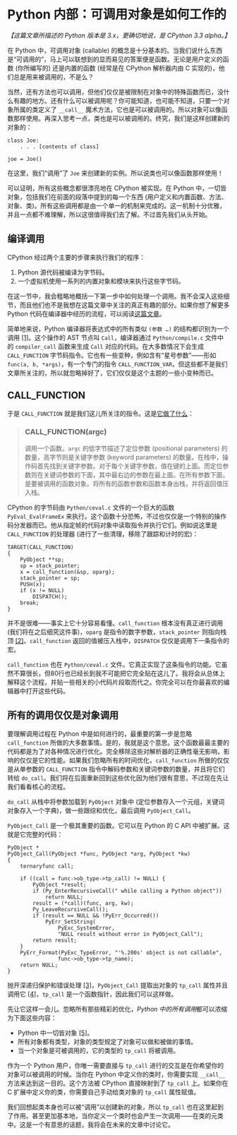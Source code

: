 # Python 内部：可调用对象是如何工作的

*【这篇文章所描述的 Python 版本是 3.x，更确切地说，是 CPython 3.3 alpha。】*

在 Python 中，可调用对象 (callable) 的概念是十分基本的。当我们说什么东西是“可调用的”，马上可以联想到的显而易见的答案便是函数。无论是用户定义的函数 (你所编写的) 还是内置的函数 (经常是在 CPython 解析器内由 C 实现的)，他们总是用来被调用的，不是么？

当然，还有方法也可以调用，但他们仅仅是被限制在对象中的特殊函数而已，没什么有趣的地方。还有什么可以被调用呢？你可能知道，也可能不知道，只要一个对象所属的类定义了 `__call__` 魔术方法，它也是可以被调用的。所以对象可以像函数那样使用。再深入思考一点，类也是可以被调用的。终究，我们是这样创建新的对象的：

	class Joe:
		. . . [contents of class]
	
	joe = Joe()

在这里，我们“调用”了 `Joe` 来创建新的实例。所以说类也可以像函数那样使用！

可以证明，所有这些概念都很漂亮地在 CPython 被实现。在 Python 中，一切皆对象，包括我们在前面的段落中提到的每一个东西 (用户定义和内置函数、方法、对象、类)。所有这些调用都是由一个单一的机制来完成的。这一机制十分优雅，并且一点都不难理解，所以这很值得我们去了解。不过首先我们从头开始。

## 编译调用

CPython 经过两个主要的步骤来执行我们的程序：

1. Python 源代码被编译为字节码。
2. 一个虚拟机使用一系列的内置对象和模块来执行这些字节码。

在这一节中，我会粗略地概括一下第一步中如何处理一个调用。我不会深入这些细节，而且他们也不是我想在这篇文章中关注的真正有趣的部分。如果你想了解更多 Python 代码在编译器中经历的流程，可以阅读[这篇文章](http://eli.thegreenplace.net/2010/06/30/python-internals-adding-a-new-statement-to-python/)。

简单地来说，Python 编译器将表达式中的所有类似 `(参数 …)` 的结构都识别为一个调用 [[1]](#ref_id1)。这个操作的 AST 节点叫 `Call`，编译器通过 `Python/compile.c` 文件中的 `compiler_call` 函数来生成 `Call` 对应的代码。在大多数情况下会生成 `CALL_FUNCTION` 字节码指令。它也有一些变种，例如含有“星号参数”——形如 `func(a, b, *args)`，有一个专门的指令 `CALL_FUNCTION_VAR`，但这些都不是我们文章所关注的，所以就忽略掉好了，它们仅仅是这个主题的一些小变种而已。

## CALL_FUNCTION

于是 `CALL_FUNCTION` 就是我们这儿所关注的指令。这是[它做了什么](http://docs.python.org/dev/library/dis.html)：

> ### CALL_FUNCTION(argc)
> 调用一个函数。`argc` 的低字节描述了定位参数 (positional parameters) 的数量，高字节则是关键字参数 (keyword parameters) 的数量。在栈中，操作码首先找到关键字参数。对于每个关键字参数，值在键的上面。而定位参数则在关键词参数的下面，其中最右边的参数在最上面。在所有参数下面，是要被调用的函数对象。将所有的函数参数和函数本身出栈，并将返回值压入栈。

CPython 的字节码由 `Python/ceval.c` 文件的一个巨大的函数 `PyEval_EvalFrameEx` 来执行。这个函数十分恐怖，不过也仅仅是一个特别的操作码分发器而已。他从指定帧的代码对象中读取指令并执行它们。例如说这里是 `CALL_FUNCTION` 的处理器 (进行了一些清理，移除了跟踪和计时的宏)：

	TARGET(CALL_FUNCTION)
	{
		PyObject **sp;
		sp = stack_pointer;
		x = call_function(&sp, oparg);
		stack_pointer = sp;
		PUSH(x);
		if (x != NULL)
			DISPATCH();
		break;
	}

并不是很难——事实上它十分容易看懂。`call_function` 根本没有真正进行调用 (我们将在之后细究这件事)，`oparg` 是指令的数字参数，`stack_pointer` 则指向栈顶 [[2]](#ref_id2)。`call_function` 返回的值被压入栈中，`DISPATCH` 仅仅是调用下一条指令的宏。

`call_function` 也在 `Python/ceval.c` 文件。它真正实现了这条指令的功能。它虽然不算很长，但80行也已经长到我不可能把它完全贴在这儿了。我将会从总体上解释这个流程，并贴一些相关的小代码片段取而代之。你完全可以在你最喜欢的编辑器中打开这些代码。

## 所有的调用仅仅是对象调用

要理解调用过程在 Python 中是如何进行的，最重要的第一步是忽略 `call_function` 所做的大多数事情。是的，我就是这个意思。这个函数最最主要的代码都是为了对各种情况进行优化。完全移除这些对解析器的正确性毫无影响，影响的仅仅是它的性能。如果我们忽略所有的时间优化，`call_function` 所做的仅仅是从单参数的 `CALL_FUNCTION` 指令中解码参数和关键词参数的数量，并且将它们转给 `do_call`。我们将在后面重新回到这些优化因为他们很有意思，不过现在先让我们看看核心的流程。

`do_call` 从栈中将参数加载到 `PyObject` 对象中 (定位参数存入一个元组，关键词对象存入一个字典)，做一些跟综和优化，最后调用 `PyObject_Call`。

`PyObject_Call` 是一个极其重要的函数。它可以在 Python 的 C API 中被扩展。这就是它完整的代码：

	PyObject *
	PyObject_Call(PyObject *func, PyObject *arg, PyObject *kw)
	{
		ternaryfunc call;
		
		if ((call = func->ob_type->tp_call) != NULL) {
			PyObject *result;
			if (Py_EnterRecursiveCall(" while calling a Python object"))
				return NULL;
			result = (*call)(func, arg, kw);
			Py_LeaveRecursiveCall();
			if (result == NULL && !PyErr_Occurred())
				PyErr_SetString(
					PyExc_SystemError,
					"NULL result without error in PyObject_Call");
			return result;
		}
		PyErr_Format(PyExc_TypeError, "'%.200s' object is not callable",
					func->ob_type->tp_name);
		return NULL;
	}

抛开深递归保护和错误处理 [[3]](#ref_id3)，`PyObject_Call` 提取出对象的 `tp_call` 属性并且调用它 [[4]](#ref_id4)，`tp_call` 是一个函数指针，因此我们可以这样做。

先让它这样一会儿。忽略所有那些精彩的优化，*Python 中的所有调用*都可以浓缩为下面这些内容：

* Python 中一切皆对象 [[5]](#ref_id5)。
* 所有对象都有类型，对象的类型规定了对象可以做和被做的事情。
* 当一个对象是可被调用的，它的类型的 `tp_call` 将被调用。

作为一个 Python 用户，你唯一需要直接与 `tp_call` 进行的交互是在你希望你的对象可以被调用的时候。当你在 Python 中定义你的类时，你需要实现 `__call__` 方法来达到这一目的。这个方法被 CPython 直接映射到了 `tp_call` 上。如果你在 C 扩展中定义你的类，你需要自己手动给类对象的 `tp_call` 属性赋值。

我们回想起类本身也可以被“调用”以创建新的对象，所以 `tp_call` 也在这里起到了作用。甚至更加基本地，当你定义一个类时也会产生一次调用——在类的元类中。这是一个有意思的话题，我将会在未来的文章中讨论它。